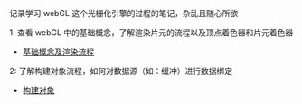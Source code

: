 记录学习  webGL 这个光栅化引擎的过程的笔记，杂乱且随心所欲

1: 查看 webGL 中的基础概念，了解渲染片元的流程以及顶点着色器和片元着色器
- [基础概念及渲染流程](./%E6%B8%B2%E6%9F%93%E6%B5%81%E7%A8%8B.md)

2: 了解构建对象流程，如何对数据源（如：缓冲）进行数据绑定
- [构建对象](./%E6%9E%84%E5%BB%BA%E5%AF%B9%E8%B1%A1.md)
